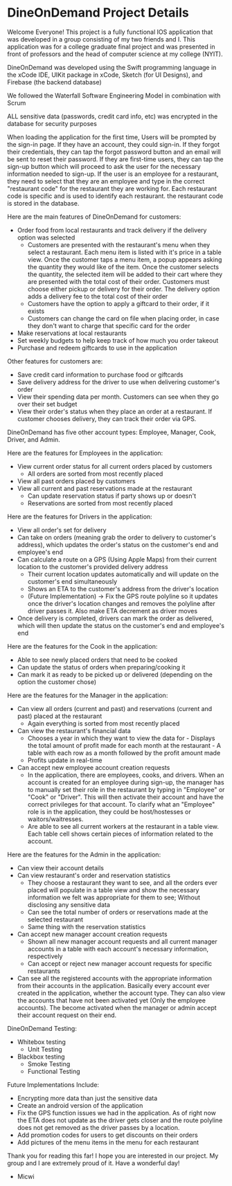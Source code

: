 # DineOnDemand Project Details

Welcome Everyone! This project is a fully functional IOS application that was developed in a group consisting of my two friends and I. This application was for a college graduate final project and was presented in front of professors and the head of computer science at my college (NYIT). 

DineOnDemand was developed using the Swift programming language in the xCode IDE, UIKit package in xCode, Sketch (for UI Designs), and Firebase (the backend database)

We followed the Waterfall Software Engineering Model in combination with Scrum

ALL sensitive data (passwords, credit card info, etc) was encrypted in the database for security purposes

When loading the application for the first time, Users will be prompted by the sign-in page. If they have an account, they could sign-in. If they forgot their credentials, they can tap the forgot password button and an email will be sent to reset their password. If they are first-time users, they can tap the sign-up button which will proceed to ask the user for the necessary information needed to sign-up. If the user is an employee for a restaurant, they need to select that they are an employee and type in the correct "restaurant code" for the restaurant they are working for. Each restaurant code is specific and is used to identify each restaurant. the restaurant code is stored in the database.

Here are the main features of DineOnDemand for customers:
  - Order food from local restaurants and track delivery if the delivery option was selected
      - Customers are presented with the restaurant's menu when they select a restaurant. Each menu item is listed with it's price in a table view. Once the customer             taps a menu item, a popup appears asking the quantity they would like of the item. Once the customer selects the quantity, the selected item will be added to             their cart where they are presented with the total cost of their order. Customers must choose either pickup or delivery for their order. The delivery option adds         a delivery fee to the total cost of their order
      - Customers have the option to apply a giftcard to their order, if it exists
      - Customers can change the card on file when placing order, in case they don't want to charge that specific card for the order
  - Make reservations at local restaurants
  - Set weekly budgets to help keep track of how much you order takeout
  - Purchase and redeem giftcards to use in the application
 
Other features for customers are:
  - Save credit card information to purchase food or giftcards
  - Save delivery address for the driver to use when delivering customer's order
  - View their spending data per month. Customers can see when they go over their set budget
  - View their order's status when they place an order at a restaurant. If customer chooses delivery, they can track their order via GPS.


DineOnDemand has five other account types: Employee, Manager, Cook, Driver, and Admin. 

Here are the features for Employees in the application:
  - View current order status for all current orders placed by customers
      - All orders are sorted from most recently placed
  - View all past orders placed by customers
  - View all current and past reservations made at the restaurant
      - Can update reservation status if party shows up or doesn't
      - Reservations are sorted from most recently placed

Here are the features for Drivers in the application:
  - View all order's set for delivery
  - Can take on orders (meaning grab the order to delivery to customer's address), which updates the order's status on the customer's end and employee's end
  - Can calculate a route on a GPS (Using Apple Maps) from their current location to the customer's provided delivery address
      - Their current location updates automatically and will update on the customer's end simultaneously
      - Shows an ETA to the customer's address from the driver's location
      - (Future Implementation) -> Fix the GPS route polyline so it updates once the driver's location changes and removes the polyline after driver passes it. Also make         ETA decrement as driver moves
  - Once delivery is completed, drivers can mark the order as delivered, which will then update the status on the customer's end and employee's end

Here are the features for the Cook in the application:
  - Able to see newly placed orders that need to be cooked
  - Can update the status of orders when preparing/cooking it
  - Can mark it as ready to be picked up or delivered (depending on the option the customer chose)

Here are the features for the Manager in the application:
  - Can view all orders (current and past) and reservations (current and past) placed at the restaurant
      - Again everything is sorted from most recently placed
  - Can view the restaurant's financial data
      - Chooses a year in which they want to view the data for
            - Displays the total amount of profit made for each month at the restaurant
                - A table with each row as a month followed by the profit amount made
      - Profits update in real-time
  - Can accept new employee account creation requests
      - In the application, there are employees, cooks, and drivers. When an account is created for an employee during sign-up, the manager has to manually set their             role in the restaurant by typing in "Employee" or "Cook" or "Driver". This will then activate their account and have the correct privileges for that account. To         clarify what an "Employee" role is in the application, they could be host/hostesses or waitors/waitresses.
      - Are able to see all current workers at the restaurant in a table view. Each table cell shows certain pieces of information related to the account.
  
Here are the features for the Admin in the application:
  - Can view their account details
  - Can view restaurant's order and reservation statistics
      - They choose a restaurant they want to see, and all the orders ever placed will populate in a table view and show the necessary information we felt was appropriate for them to see; Without disclosing any sensitive data
      - Can see the total number of orders or reservations made at the selected restaurant
      - Same thing with the reservation statistics
  - Can accept new manager account creation requests
      - Shown all new manager account requests and all current manager accounts in a table with each account's necessary information, respectively
      - Can accept or reject new manager account requests for specific restaurants
  - Can see all the registered accounts with the appropriate information from their accounts in the application. Basically every account ever created in the application, whether the account type. They can also view the accounts that have not been activated yet (Only the employee accounts). The become activated when the manager or admin accept their account request on their end.

DineOnDemand Testing:
  - Whitebox testing
      - Unit Testing
  - Blackbox testing
      - Smoke Testing
      - Functional Testing

Future Implementations Include:
  - Encrypting more data than just the sensitive data
  - Create an android version of the application
  - Fix the GPS function issues we had in the application. As of right now the ETA does not update as the driver gets closer and the route polyline does not get removed     as the driver passes by a location.
  - Add promotion codes for users to get discounts on their orders
  - Add pictures of the menu items in the menu for each restaurant


Thank you for reading this far! I hope you are interested in our project. My group and I are extremely proud of it.
Have a wonderful day!

- Micwi
